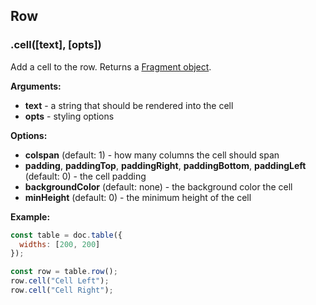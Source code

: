 ## Row

### .cell([text], [opts])

Add a cell to the row. Returns a [Fragment object](fragment.md).

**Arguments:**

- **text** - a string that should be rendered into the cell
- **opts** - styling options

**Options:**

- **colspan** (default: 1) - how many columns the cell should span
- **padding**, **paddingTop**, **paddingRight**, **paddingBottom**, **paddingLeft** (default: 0) - the cell padding
- **backgroundColor** (default: none) - the background color the cell
- **minHeight** (default: 0) - the minimum height of the cell

**Example:**

```js
const table = doc.table({
  widths: [200, 200]
});

const row = table.row();
row.cell("Cell Left");
row.cell("Cell Right");
```
